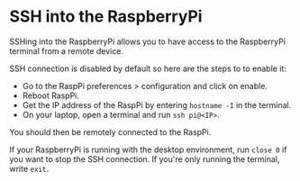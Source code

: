 # SSH into the RaspberryPi

SSHing into the RaspberryPi allows you to have access to the RaspberryPi terminal from a remote device.

SSH connection is disabled by default so here are the steps to to enable it:

* Go to the RaspPi preferences > configuration and click on enable.
* Reboot RaspPi.
* Get the IP address of the RaspPi by entering `hostname -I` in the terminal.
* On your laptop, open a terminal and run `ssh pi@<IP>`.

You should then be remotely connected to the RaspPi.

If your RaspberryPi is running with the desktop environment, run `close 0` if you want to stop the SSH connection.
If you're only running the terminal, write `exit`.
